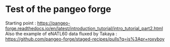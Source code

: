 # Test of the pangeo forge

Starting point : https://pangeo-forge.readthedocs.io/en/latest/introduction_tutorial/intro_tutorial_part2.html
Also the example of eNATL60 data fluxed by Takaya : https://github.com/pangeo-forge/staged-recipes/pulls?q=is%3Apr+roxyboy
